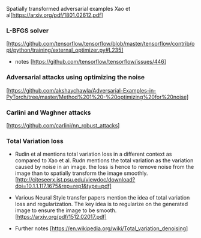 Spatially transformed adversarial examples
Xao et al[https://arxiv.org/pdf/1801.02612.pdf]

### L-BFGS solver
[https://github.com/tensorflow/tensorflow/blob/master/tensorflow/contrib/opt/python/training/external_optimizer.py#L235]
- notes 
[https://github.com/tensorflow/tensorflow/issues/446]

### Adversarial attacks using optimizing the noise
[https://github.com/akshaychawla/Adversarial-Examples-in-PyTorch/tree/master/Method%201%20-%20optimizing%20for%20noise]

### Carlini and Waghner attacks
[https://github.com/carlini/nn_robust_attacks]

### Total Variation loss
- Rudin et al mentions total variation loss in a different context as compared to Xao et al. Rudn mentions the total variation as the variation caused by noise in an image. the loss is hence to remove noise from the image than to spatially transform the image smoothly.[http://citeseerx.ist.psu.edu/viewdoc/download?doi=10.1.1.117.1675&rep=rep1&type=pdf]

- Various Neural Style transfer papers mention the idea of total variation loss and regularization. The key idea is to regularize on the generated image to ensure the image to be smooth.[https://arxiv.org/pdf/1512.02017.pdf]

- Further notes [https://en.wikipedia.org/wiki/Total_variation_denoising]


